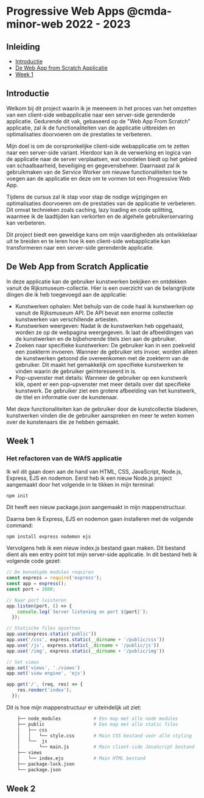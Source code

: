 # Progressive Web Apps @cmda-minor-web 2022 - 2023

## Inleiding
- [Introductie](#introductie)
- [De Web App from Scratch Applicatie](#wafs-app)
- [Week 1](#week1)

## Introductie 
Welkom bij dit project waarin ik je meeneem in het proces van het omzetten van een client-side webapplicatie naar een server-side gerenderde applicatie. Gedurende dit vak, gebaseerd op de "Web App From Scratch" applicatie, zal ik de functionaliteiten van de applicatie uitbreiden en optimalisaties doorvoeren om de prestaties te verbeteren.

Mijn doel is om de oorspronkelijke client-side webapplicatie om te zetten naar een server-side variant. Hierdoor kan ik de verwerking en logica van de applicatie naar de server verplaatsen, wat voordelen biedt op het gebied van schaalbaarheid, beveiliging en gegevensbeheer. Daarnaast zal ik gebruikmaken van de Service Worker om nieuwe functionaliteiten toe te voegen aan de applicatie en deze om te vormen tot een Progressive Web App.

Tijdens de cursus zal ik stap voor stap de nodige wijzigingen en optimalisaties doorvoeren om de prestaties van de applicatie te verbeteren. Dit omvat technieken zoals caching, lazy loading en code splitting, waarmee ik de laadtijden kan verkorten en de algehele gebruikerservaring kan verbeteren.

Dit project biedt een geweldige kans om mijn vaardigheden als ontwikkelaar uit te breiden en te leren hoe ik een client-side webapplicatie kan transformeren naar een server-side gerenderde applicatie.

## De Web App from Scratch Applicatie <a name="wafs-app"></a>
In deze applicatie kan de gebruiker kunstwerken bekijken en ontdekken vanuit de Rijksmuseum-collectie. Hier is een overzicht van de belangrijkste dingen die ik heb toegevoegd aan de applicatie:
- Kunstwerken ophalen: Met behulp van de code haal ik kunstwerken op vanuit de Rijksmuseum API. De API bevat een enorme collectie kunstwerken van verschillende artiesten.
- Kunstwerken weergeven: Nadat ik de kunstwerken heb opgehaald, worden ze op de webpagina weergegeven. Ik laat de afbeeldingen van de kunstwerken en de bijbehorende titels zien aan de gebruiker.
- Zoeken naar specifieke kunstwerken: De gebruiker kan in een zoekveld een zoekterm invoeren. Wanneer de gebruiker iets invoer, worden alleen de kunstwerken getoond die overeenkomen met de zoekterm van de gebruiker. Dit maakt het gemakkelijk om specifieke kunstwerken te vinden waarin de gebruiker geïnteresseerd in is.
- Pop-upvenster met details: Wanneer de gebruiker op een kunstwerk klik, opent er een pop-upvenster met meer details over dat specifieke kunstwerk. De gebruiker ziet een grotere afbeelding van het kunstwerk, de titel en informatie over de kunstenaar.

Met deze functionaliteiten kan de gebruiker door de kunstcollectie bladeren, kunstwerken vinden die de gebruiker aanspreken en meer te weten komen over de kunstenaars die ze hebben gemaakt.

## Week 1 <a name="week1"></a>

### Het refactoren van de WAfS applicatie
Ik wil dit gaan doen aan de hand van HTML, CSS, JavaScript, Node.js, Express, EJS en nodemon. Eerst heb ik een nieuw Node.js project aangemaakt door het volgende in te tikken in mijn terminal:
```
npm init
```
Dit heeft een nieuw package.json aangemaakt in mijn mappenstructuur.

Daarna ben ik Express, EJS en nodemon gaan installeren met de volgende command:
```
npm install express nodemon ejs
```
Vervolgens heb ik een nieuw index.js bestand gaan maken. Dit bestand dient als een entry point tot mijn server-side applicatie. In dit bestand heb ik volgende code gezet:
```js
// De benodigde modules requiren
const express = require('express');
const app = express();
const port = 3000;

// Naar port luisteren
app.listen(port, () => {
    console.log(`Server listening on port ${port}`);
  });

// Statische files opzetten
app.use(express.static('public'))
app.use('/css', express.static(__dirname + '/public/css'))
app.use('/js', express.static(__dirname + '/public/js'))
app.use('/img', express.static(__dirname + '/public/img'))

// Set views
app.set('views', './views')
app.set('view engine', 'ejs')

app.get('/', (req, res) => {
    res.render('index');
  });
```

Dit is hoe mijn mappenstructuur er uiteindelijk uit ziet:
```bash
    ├── node_modules            # Een map met alle node modules
    ├── public                  # Een map met alle static files
    │   ├── css                 
    │   │   └── style.css       # Main CSS bestand voor alle styling
    │   └──  js                  
    │       └── main.js         # Main client-side JavaScript bestand
    ├── views
    │   └── index.ejs           # Main HTML bestand
    ├── package-lock.json
    └── package.json
```

## Week 2 <a name="week1"></a>
